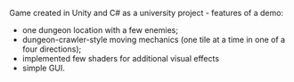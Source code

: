 Game created in Unity and C# as a university project - features of a demo:
- one dungeon location with a few enemies;
- dungeon-crawler-style moving mechanics (one tile at a time in one of a four directions);
- implemented few shaders for additional visual effects
- simple GUI. 
